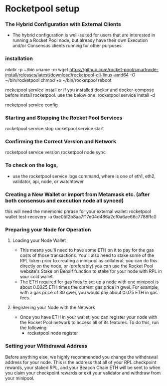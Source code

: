 # Rocketpool setup

### The Hybrid Configuration with External Clients 
  - The hybrid configuration is well-suited for users that are interested in running a Rocket Pool node, but already have their own Execution and/or Consensus clients running for other purposes

### installation
mkdir -p ~/bin
uname -m
wget https://github.com/rocket-pool/smartnode-install/releases/latest/download/rocketpool-cli-linux-amd64 -O ~/bin/rocketpool
chmod +x ~/bin/rocketpool
reboot

rocketpool service install
or if you installed docker and docker-compose before install rocketpool. use the below one:
rocketpool service install -d


rocketpool service config

### Starting and Stopping the Rocket Pool Services 
rocketpool service stop
rocketpool service start

### Confirming the Correct Version and Network 
rocketpool service version
rocketpool node sync

### To check on the logs, 
  - use the rocketpool service logs <container> command, where <container> is one of eth1, eth2, validator, api, node, or watchtower

### Creating a New Wallet or import from Metamask etc. (after both consensus and execution node all synced)
this will need the mnemonic phrase for your external wallet:
rocketpool wallet test-recovery -a 0xe05f2b8aa7f17e04d486a2cf0a6ae66c7788ffc0


### Preparing your Node for Operation 
1. Loading your Node Wallet
    - This means you'll need to have some ETH on it to pay for the gas costs of those transactions. You'll also need to stake some of the RPL token prior to creating a minipool as collateral; you can do this directly on the node, or (preferably) you can use the Rocket Pool website's Stake on Behalf function to stake for your node with RPL in your cold wallet.
    - The ETH required for gas fees to set up a node with one minipool is about 0.0025 ETH times the current gas price in gwei. For example, with a gas price of 30 gwei, you would pay about 0.075 ETH in gas fees.

2. Registering your Node with the Network
    - Once you have ETH in your wallet, you can register your node with the Rocket Pool network to access all of its features. To do this, run the following
        - rocketpool node register
     
### Setting your Withdrawal Address
Before anything else, we highly recommended you change the withdrawal address for your node. This is the address that all of your RPL checkpoint rewards, your staked RPL, and your Beacon Chain ETH will be sent to when you claim your checkpoint rewards or exit your validator and withdraw from your minipool.

